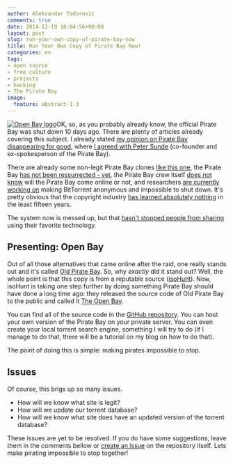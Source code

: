 ```yaml
---
author: Aleksandar Todorović
comments: true
date: 2014-12-19 16:04:56+00:00
layout: post
slug: run-your-own-copy-of-pirate-bay-now
title: Run Your Own Copy of Pirate Bay Now!
categories: en
tags:
- open source
- free culture
- projects
- hacking
- The Pirate Bay
image:
  feature: abstract-1-3
---
```


[![Open Bay logo](https://aleksandartodorovic.files.wordpress.com/2014/12/openbaylogo.jpg)](https://aleksandartodorovic.files.wordpress.com/2014/12/openbaylogo.jpg)OK, so, as you probably already know, the official Pirate Bay was shut down 10 days ago. There are plenty of articles already covering this subject. I already stated [my opinion on Pirate Bay disappearing for good](https://aleksandartodorovic.wordpress.com/2014/12/14/is-it-time-for-the-pirate-bay-to-disappear-for-good/), where [I agreed with Peter Sunde](http://blog.brokep.com/2014/12/09/the-pirate-bay-down-forever/) (co-founder and ex-spokesperson of the Pirate Bay).

There are already some non-legit Pirate Bay clones [like this one](http://torrentfreak.com/fake-pirate-bay-lies-to-press-and-fakes-user-uploads-141215/), the Pirate Bay [has not been ressurrected - yet](http://torrentfreak.com/the-pirate-bay-has-not-been-resurrected-yet-141210/), the Pirate Bay crew itself [does not know](http://torrentfreak.com/pirate-bay-crew-responds-to-the-raid-copies-and-the-future-141215/) will the Pirate Bay come online or not, and researchers [are currently working on](http://torrentfreak.com/bittorrent-anonymous-and-impossible-to-shut-down-141218/) making BitTorrent anonymous and impossible to shut down. It's pretty obvious that the copyright industry [has learned absolutely nothing](http://torrentfreak.com/how-to-learn-absolutely-nothing-in-fifteen-years-by-the-copyright-industry-141214/) in the least fifteen years.

The system now is messed up, but that [hasn't stopped people from sharing](http://torrentfreak.com/pirate-bay-shutdown-doesnt-stop-people-sharing-141216/) using their favorite technology.

## Presenting: Open Bay

Out of all those alternatives that came online after the raid, one really stands out and it's called [Old Pirate Bay](https://oldpiratebay.org/). So, why _exactly_ did it stand out? Well, the whole point is that this copy is from a reputable source ([isoHunt](http://isohunt.to/)). Now, isoHunt is taking one step further by doing something Pirate Bay should have done a long time ago: they released the source code of Old Pirate Bay to the public and called it [The Open Bay](http://openbay.isohunt.to/).

You can find all of the source code in the [GitHub repository](https://github.com/isohuntto/openbay/). You can host your own version of the Pirate Bay on your private server. You can even create your local torrent search engine, something I will try to do (if I manage to do that, there will be a tutorial on my blog on how to do that).

The point of doing this is simple: making pirates impossible to stop.

## Issues

Of course, this brigs up so many issues.

  * How will we know what site is legit?
  * How will we update our torrent database?
  * How will we know what site does have an updated version of the torrent database?

These issues are yet to be resolved. If you do have some suggestions, leave them in the comments bellow or [create an issue](https://github.com/isohuntto/openbay/issues/new) on the repository itself. Lets make pirating impossible to stop together!
